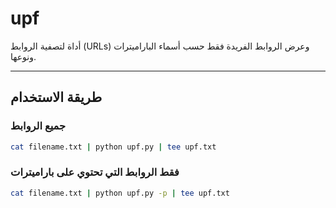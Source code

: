 # upf

أداة لتصفية الروابط (URLs) وعرض الروابط الفريدة فقط حسب أسماء الباراميترات ونوعها.

---

## طريقة الاستخدام

### جميع الروابط
```bash
cat filename.txt | python upf.py | tee upf.txt
```

### فقط الروابط التي تحتوي على باراميترات

```bash
cat filename.txt | python upf.py -p | tee upf.txt
```
